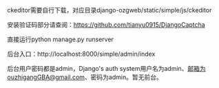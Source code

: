 ﻿
ckeditor需要自行下载，对应目录django-ozgweb/static/simple/js/ckeditor


安装验证码部分请查阅：https://github.com/tianyu0915/DjangoCaptcha


直接运行python manage.py runserver


后台入口：http://localhost:8000/simple/admin/index


后台用户密码都是admin，Django's auth system用户名为admin、邮箱为ouzhigangGBA@gmail.com、密码为admin。暂无前台。
